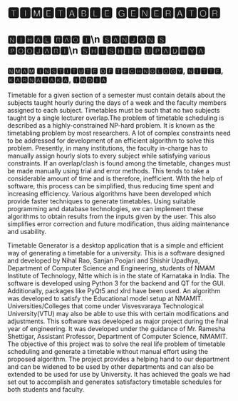# 🆃🅸🅼🅴🆃🅰🅱🅻🅴 🅶🅴🅽🅴🆁🅰🆃🅾🆁                                                                        
## 🅽🅸🅷🅰🅻 🆁🅰🅾 🅸\n 🆂🅰🅽🅹🅰🅽 🆂 🅿🅾🅾🅹🅰🆁🅸\n 🆂🅷🅸🆂🅷🅸🆁 🆄🅿🅰🅳🅷🆈🅰
### 🅽🅼🅰🅼 🅸🅽🆂🆃🅸🆃🆄🆃🅴 🅾🅵 🆃🅴🅲🅷🅽🅾🅻🅾🅶🆈, 🅽🅸🆃🆃🅴, 🅺🅰🆁🅽🅰🆃🅰🅺🅰, 🅸🅽🅳🅸🅰

Timetable for a given section of a semester must contain details about the subjects taught hourly during the days of a week and the faculty members assigned to each subject. Timetables must be such that no two subjects taught by a single lecturer overlap.The problem of timetable scheduling is described as a highly-constrained NP-hard problem. It is known as the timetabling problem by most researchers. A lot of complex constraints need to be addressed for development of an efficient algorithm to solve this problem. Presently, in many institutions, the faculty in-charge has to manually assign hourly slots to every subject while satisfying various constraints. If an overlap/clash is found among the timetable, changes must be made manually using trial and error methods. This tends to take a considerable amount of time and is therefore, inefficient. With the help of software, this process can be simplified, thus reducing time spent and increasing efficiency. Various algorithms have been developed which provide faster techniques to generate timetables. Using suitable programming and database technologies, we can implement these algorithms to obtain results from the inputs given by the user. This also simplifies error correction and future modification, thus aiding maintenance and usability.

Timetable Generator is a desktop application that is a simple and efficient way of generating a timetable for a university. This is a software designed and developed by Nihal Rao, Sanjan Poojari and Shishir Upadhya, Department of Computer Science and Engineering, students of NMAM Institute of Technology, Nitte which is in the state of Karnataka in India. The software is developed using Python 3 for the backend and QT for the GUI. Additionally, packages like PyQt5 and xlrd have been used. An algorithm was developed to satisfy the Educational model setup at NMAMIT. Universities/Colleges that come under Visvesvaraya Technological University(VTU) may also be able to use this with certain modifications and adjustments. This software was developed as major project during the final year of engineering. It was developed under the guidance of Mr. Ramesha Shettigar, Assistant Professor, Department of Computer Science, NMAMIT. The objective of this project was to solve the real life problem of timetable scheduling and generate a timetable without manual effort using the proposed algorithm. The project provides a helping hand to our department and can be widened to be used by other departments and can also be extended to be used for use by University. It has achieved the goals we had set out to accomplish and generates satisfactory timetable schedules for both students and faculty.

